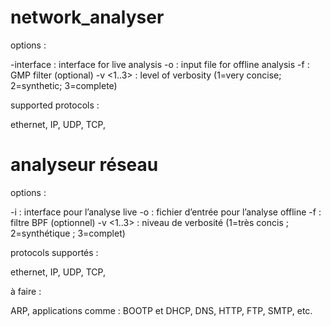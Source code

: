 # network_analyser

options :

-interface : interface for live analysis
-o <file> : input file for offline analysis
-f <filter> : GMP filter (optional)
-v <1..3> : level of verbosity (1=very concise; 2=synthetic; 3=complete)


supported protocols :

ethernet,
 IP,
 UDP,
 TCP,
 
 
 

# analyseur réseau

options :

-i <interface> : interface pour l’analyse live
-o <fichier> : fichier d’entrée pour l’analyse offline
-f <filtre> : filtre BPF (optionnel)
-v <1..3> : niveau de verbosité (1=très concis ; 2=synthétique ; 3=complet)


protocols supportés :

ethernet,
 IP,
 UDP,
 TCP,
 


à faire :

 ARP,
applications comme : BOOTP et DHCP, DNS, HTTP, FTP, SMTP, etc.
